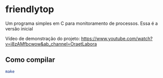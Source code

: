 # friendlytop

Um programa simples em C para monitoramento de processos.
Essa é a versão inicial

Vídeo de demonstração do projeto: https://www.youtube.com/watch?v=i8zAMfbcwow&ab_channel=OraetLabora

## Como compilar

```bash
make
